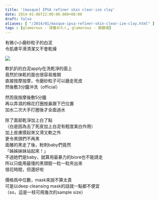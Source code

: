 ```yaml
---
title: '[masque] IPSA refiner skin clear-ize clay'
date: 2014-01-06T22:00:00.000+08:00
draft: false
aliases: [ "/2014/01/masque-ipsa-refiner-skin-clear-ize-clay.html" ]
tags : [glamorous - 保養おたく, glamorous - 面膜魂]
---
```


有微小小磨砂粒子的白泥  
令肌膚平滑清潔又不會乾燥  

[![](https://4.bp.blogspot.com/-qI3FJwW-rGk/XChxMeFDAzI/AAAAAAAAC-s/RnY_v3bvqSAqGQucch6Nkp3leuwWpEASwCLcBGAs/s640/11.jpg)](https://4.bp.blogspot.com/-qI3FJwW-rGk/XChxMeFDAzI/AAAAAAAAC-s/RnY_v3bvqSAqGQucch6Nkp3leuwWpEASwCLcBGAs/s1600/11.jpg)

軟扒扒的白泥apply在洗乾淨的面上  
竟然於抹乾的面也很容易推開  
直接按摩按摩，令磨砂粒子可以磨走死皮  
然後敷3分鐘沖洗（official）  
  
然而我按摩後敷5分鐘  
再以弄濕的棉花打圈按鼻跟下巴位置  
加水二次大手打圈後才全面過水  
  
除了面部乾淨加上白了點  
（白是因為去了死皮加上白泥有輕度美白作用）  
加上皮膚摸起來又滑又軟之外  
更令黑頭們不再黑  
面層的黑走了後，粉刺baby們竟然  
「姊姊妹妹站起來！」  
不過她們是baby，就算用最暴力的biore也不能請走  
所以只能用最慢的黑頭鉗一粒一粒夾出來  
很花時間，但還好啦  
  
價格爲中位數，mask來說不算太貴  
可是以deep cleansing mask的話就一點都不便宜  
（so，這是一枝可用幾次的sample size）